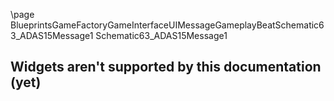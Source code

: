 \page BlueprintsGameFactoryGameInterfaceUIMessageGameplayBeatSchematic63_ADAS15Message1 Schematic63_ADAS15Message1
## Widgets aren't supported by this documentation (yet)
